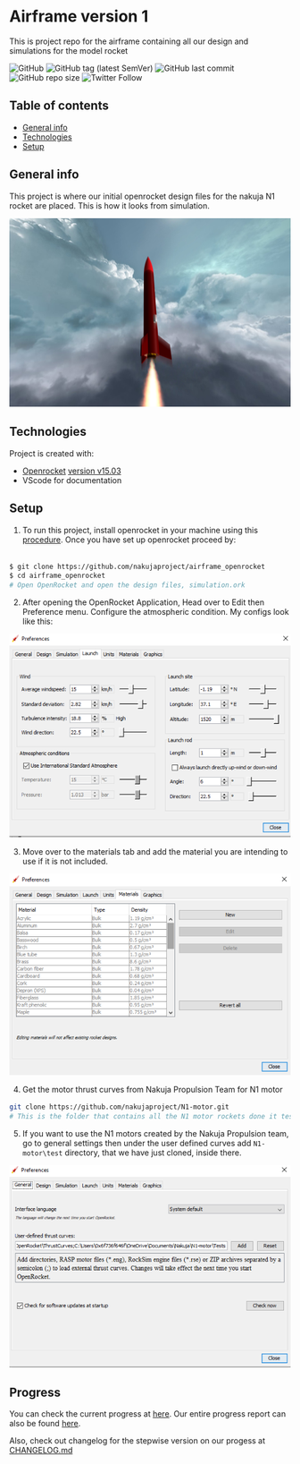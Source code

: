 # Airframe version 1

This is project repo for the airframe containing all our design and simulations for the model rocket

![GitHub](https://img.shields.io/github/license/nakujaproject/airframe_openrocket)
![GitHub tag (latest SemVer)](https://img.shields.io/github/v/tag/nakujaproject/airframe_openrocket) ![GitHub last commit](https://img.shields.io/github/last-commit/nakujaproject/airframe_openrocket) ![GitHub repo size](https://img.shields.io/github/repo-size/nakujaproject/airframe_openrocket) ![Twitter Follow](https://img.shields.io/twitter/follow/Nakuja6?style=social)

## Table of contents

* [General info](#general-info)
* [Technologies](#technologies)
* [Setup](#setup)

## General info

This project is where our initial openrocket design files for the nakuja N1 rocket are placed. This is how it looks from simulation. 

![Our rocket](img/rocket.png)

## Technologies

Project is created with:

* [Openrocket](https://openrocket.info/) [version v15.03](https://github.com/openrocket/openrocket/releases/download/release-15.03/OpenRocket-15.03.jar)
* VScode for documentation

## Setup

1. To run this project, install openrocket in your machine using this [procedure](http://wiki.openrocket.info/Downloading_%26_Installing). Once you have set up openrocket proceed by:

```bash

$ git clone https://github.com/nakujaproject/airframe_openrocket
$ cd airframe_openrocket
# Open OpenRocket and open the design files, simulation.ork

```

2. After opening the OpenRocket Application, Head over to Edit then Preference menu. Configure the atmospheric condition. My configs look like this:

![Atmospheric config](img/configAtmosphere.png)

3. Move over to the materials tab and add the material you are intending to use if it is not included.

![Material config](img/configMaterial.png)

4. Get the motor thrust curves from Nakuja Propulsion Team for N1 motor

```sh
git clone https://github.com/nakujaproject/N1-motor.git
# This is the folder that contains all the N1 motor rockets done it testing
```

5. If you want to use the N1 motors created by the Nakuja Propulsion team, go to general settings then under the user defined curves add `N1-motor\test` directory, that we have just cloned, inside there.

![Motor configurations](img/motorConfig.png)

## Progress

You can check the current progress at [here](currentProgress.md). Our entire progress report can also be found [here](entireProgress.md).

Also, check out changelog for the stepwise version on our progess at [CHANGELOG.md](CHANGELOG.md)
